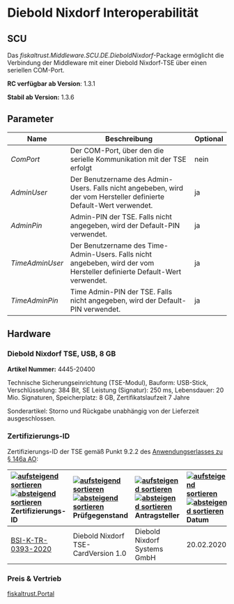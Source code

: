 # Diebold Nixdorf Interoperabilität 

## SCU

Das _fiskaltrust.Middleware.SCU.DE.DieboldNixdorf_-Package ermöglicht die Verbindung der Middleware mit einer Diebold Nixdorf-TSE über einen seriellen COM-Port.

**RC verfügbar ab Version**: 1.3.1

**Stabil ab Version:** 1.3.6

## Parameter

| Name | Beschreibung | Optional |
| ---- | ------------ |--------- |
| _ComPort_ | Der COM-Port, über den die serielle Kommunikation mit der TSE erfolgt | nein |
| _AdminUser_ | Der Benutzername des Admin-Users. Falls nicht angebeben, wird der vom Hersteller definierte Default-Wert verwendet. | ja |
| _AdminPin_ | Admin-PIN der TSE. Falls nicht angegeben, wird der Default-PIN verwendet. | ja |
| _TimeAdminUser_ | Der Benutzername des Time-Admin-Users. Falls nicht angebeben, wird der vom Hersteller definierte Default-Wert verwendet. | ja |
| _TimeAdminPin_ | Time Admin-PIN der TSE. Falls nicht angegeben, wird der Default-PIN verwendet. | ja |


## Hardware

### Diebold Nixdorf TSE, USB, 8 GB                             



**Artikel Nummer:** 4445-20400

Technische Sicherungseinrichtung (TSE-Modul), Bauform: USB-Stick, Verschlüsselung: 384 Bit, SE Leistung (Signatur): 250 ms, Lebensdauer: 20 Mio. Signaturen, Speicherplatz: 8 GB, Zertifikatslaufzeit 7 Jahre

Sonderartikel: Storno und Rückgabe unabhängig von der Lieferzeit ausgeschlossen.

### Zertifizierungs-ID

Zertifizierungs-ID der TSE gemäß Punkt 9.2.2 des [Anwendungserlasses zu § 146a AO](https://docs.fiskaltrust.cloud/doc/productdescription-de-doc/product-service-description/media/2019-06-17-einfuehrung-paragraf-146a-AO-anwendungserlass-zu-paragraf-146a-AO.pdf):

| [![aufsteigend sortieren](https://www.bsi.bund.de/SiteGlobals/Frontend/Images/BSI/icons/sort-up.png?__blob=normal&v=1)](https://www.bsi.bund.de/DE/Themen/ZertifizierungundAnerkennung/Produktzertifizierung/ZertifizierungnachTR/ZertifizierteProdukte/Technische_Sicherheitseinrichtungen/TSE_node.html?cms_gts=13463008_list%3Dtitle_text_sort%2Basc) [![absteigend sortieren](https://www.bsi.bund.de/SiteGlobals/Frontend/Images/BSI/icons/sort-down.png?__blob=normal&v=1)](https://www.bsi.bund.de/DE/Themen/ZertifizierungundAnerkennung/Produktzertifizierung/ZertifizierungnachTR/ZertifizierteProdukte/Technische_Sicherheitseinrichtungen/TSE_node.html?cms_gts=13463008_list%3Dtitle_text_sort%2Bdesc) Zertifizierungs-ID | [![aufsteigend sortieren](https://www.bsi.bund.de/SiteGlobals/Frontend/Images/BSI/icons/sort-up.png?__blob=normal&v=1)](https://www.bsi.bund.de/DE/Themen/ZertifizierungundAnerkennung/Produktzertifizierung/ZertifizierungnachTR/ZertifizierteProdukte/Technische_Sicherheitseinrichtungen/TSE_node.html?cms_gts=13463008_list%3DcustomerBenefit_text_sort%2Basc) [![absteigend sortieren](https://www.bsi.bund.de/SiteGlobals/Frontend/Images/BSI/icons/sort-down.png?__blob=normal&v=1)](https://www.bsi.bund.de/DE/Themen/ZertifizierungundAnerkennung/Produktzertifizierung/ZertifizierungnachTR/ZertifizierteProdukte/Technische_Sicherheitseinrichtungen/TSE_node.html?cms_gts=13463008_list%3DcustomerBenefit_text_sort%2Bdesc) Prüfgegenstand | [![aufsteigend sortieren](https://www.bsi.bund.de/SiteGlobals/Frontend/Images/BSI/icons/sort-up.png?__blob=normal&v=1)](https://www.bsi.bund.de/DE/Themen/ZertifizierungundAnerkennung/Produktzertifizierung/ZertifizierungnachTR/ZertifizierteProdukte/Technische_Sicherheitseinrichtungen/TSE_node.html?cms_gts=13463008_list%3Dcl2Categories_Kontakt%2Basc) [![absteigend sortieren](https://www.bsi.bund.de/SiteGlobals/Frontend/Images/BSI/icons/sort-down.png?__blob=normal&v=1)](https://www.bsi.bund.de/DE/Themen/ZertifizierungundAnerkennung/Produktzertifizierung/ZertifizierungnachTR/ZertifizierteProdukte/Technische_Sicherheitseinrichtungen/TSE_node.html?cms_gts=13463008_list%3Dcl2Categories_Kontakt%2Bdesc) Antragsteller | [![aufsteigend sortieren](https://www.bsi.bund.de/SiteGlobals/Frontend/Images/BSI/icons/sort-up.png?__blob=normal&v=1)](https://www.bsi.bund.de/DE/Themen/ZertifizierungundAnerkennung/Produktzertifizierung/ZertifizierungnachTR/ZertifizierteProdukte/Technische_Sicherheitseinrichtungen/TSE_node.html?cms_gts=13463008_list%3DdateOfRevision_dt%2Basc) [![absteigend sortieren](https://www.bsi.bund.de/SiteGlobals/Frontend/Images/BSI/icons/sort-down.png?__blob=normal&v=1)](https://www.bsi.bund.de/DE/Themen/ZertifizierungundAnerkennung/Produktzertifizierung/ZertifizierungnachTR/ZertifizierteProdukte/Technische_Sicherheitseinrichtungen/TSE_node.html?cms_gts=13463008_list%3DdateOfRevision_dt%2Bdesc) Datum |
| :----------------------------------------------------------- | :----------------------------------------------------------- | :----------------------------------------------------------- | :----------------------------------------------------------- |
| [BSI-K-TR-0393-2020](https://www.bsi.bund.de/SharedDocs/Zertifikate_TR/Technische_Sicherheitseinrichtungen/BSI-K-TR-0393-2020.html) | Diebold Nixdorf TSE-CardVersion 1.0                          | Diebold Nixdorf Systems GmbH                                 | 20.02.2020                                                   |

### Preis & Vertrieb

[fiskaltrust.Portal](https://portal.fiskaltrust.de)

